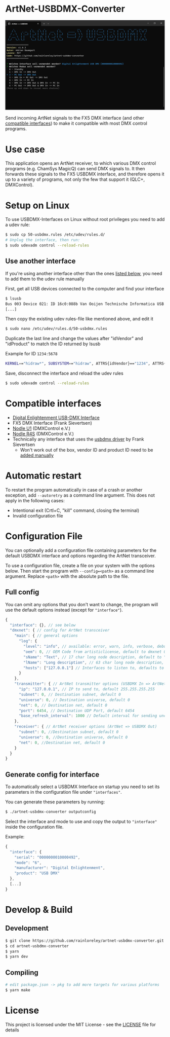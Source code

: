 # ArtNet-USBDMX-Converter

<img src="./repo/screenshot.png" alt="Screenshot of main app window">

Send incoming ArtNet signals to the FX5 DMX interface (and other [compatible interfaces](#compatible-interfaces)) to make it compatible with most DMX control programs.
# Use case

This application opens an ArtNet receiver, to which various DMX control programs (e.g. ChamSys MagicQ) can send DMX signals to.
It then forwards these signals to the FX5 USBDMX interface, and therefore opens it up to a variety of programs, not only the few that support it (QLC+, DMXControl).

# Setup on Linux

To use USBDMX-Interfaces on Linux without root privileges you need to add a udev rule:

```bash
$ sudo cp 50-usbdmx.rules /etc/udev/rules.d/
# Unplug the interface, then run:
$ sudo udevadm control --reload-rules
```

## Use another interface
If you're using another interface other than the ones [listed below](#compatible-interfaces), you need to add them to the udev rule manually

First, get all USB devices connected to the computer and find your interface
```bash
$ lsusb
Bus 003 Device 021: ID 16c0:088b Van Ooijen Technische Informatica USB DMX
[...]
```

Then copy the existing udev rules-file like mentioned above, and edit it

```bash
$ sudo nano /etc/udev/rules.d/50-usbdmx.rules
```

Duplicate the last line and change the values after "idVendor" and "idProduct" to match the ID returned by lsusb

Example for ID `1234:5678`
```bash
KERNEL=="hidraw*", SUBSYSTEM=="hidraw", ATTRS{idVendor}=="1234", ATTRS{idProduct}=="5678", MODE="0666"
```

Save, disconnect the interface and reload the udev rules

```bash
$ sudo udevadm control --reload-rules
```

# Compatible interfaces

- [Digital Enlightenment USB-DMX Interface](http://www.digital-enlightenment.de/usbdmx.htm)
- FX5 DMX Interface (Frank Sievertsen)
- [Nodle U1](https://www.dmxcontrol.de/interfaces/nodle-u1-interface.html) (DMXControl e.V.)
- [Nodle R4S](https://www.dmxcontrol.de/interfaces/nodle-r4s-interface.html) (DMXControl e.V.)
- Technically any interface that uses the [usbdmx driver](https://github.com/fx5/usbdmx) by Frank Sievertsen
  - Won't work out of the box, vendor ID and product ID need to be [added manually](./src/usbdmx/index.ts)

# Automatic restart

To restart the program automatically in case of a crash or another exception, add `--autoretry` as a command line argument.
This does not apply in the following cases:
- Intentional exit (Crtl+C, "kill" command, closing the terminal)
- Invalid configuration file
# Configuration File
You can optionally add a configuration file containing parameters for the default USBDMX interface
and options regarding the ArtNet transceiver.

To use a configuration file, create a file on your system with the options below. Then start the program with `--config=<path>`
as a command line argument. Replace `<path>` with the absolute path to the file.

## Full config

You can omit any options that you don't want to change, the program will use the default options instead (except for `"interface"`).
```javascript
{
  "interface": {}, // see below
  "dmxnet": { // config for ArtNet transceiver
    "main": { // general options
      "log": {
        "level": "info", // available: error, warn, info, verbose, debug, silly
        "oem": 0, // OEM Code from artisticlicense, default to dmxnet OEM.
        "sName": "Text", // 17 char long node description, default to "usbdmx"
        "lName": "Long description", // 63 char long node description, default to "ArtNet-USBDMX-Converter"
        "hosts": ["127.0.0.1"] // Interfaces to listen to, defaults to ["0.0.0.0"]
      }
    },
    "transmitter": { // ArtNet transmitter options (USBDMX In => ArtNet)
      "ip": "127.0.0.1", // IP to send to, default 255.255.255.255
      "subnet": 0, // Destination subnet, default 0
      "universe": 0, // Destination universe, default 0
      "net": 0, // Destination net, default 0
      "port": 6454, // Destination UDP Port, default 6454
      "base_refresh_interval": 1000 // Default interval for sending unchanged ArtDmx
    },
    "receiver": { // ArtNet receiver options (ArtNet => USBDMX Out)
      "subnet": 0, //Destination subnet, default 0
      "universe": 0, //Destination universe, default 0
      "net": 0, //Destination net, default 0
    }
  }
}
```
## Generate config for interface
To automatically select a USBDMX Interface on startup you need to set its parameters in the configuration file under `"interfaces"`.

You can generate these parameters by running:
```bash
$ ./artnet-usbdmx-converter outputconfig
```

Select the interface and mode to use and copy the output to `"interface"` inside the configuration file.

Example:
```javascript
{
  "interface": {
    "serial": "0000000010000492",
    "mode": "6",
    "manufacturer": "Digital Enlightenment",
    "product": "USB DMX"
  },
  [...]
}
```

# Develop & Build

## Development
```bash
$ git clone https://github.com/rainloreley/artnet-usbdmx-converter.git
$ cd artnet-usbdmx-converter
$ yarn
$ yarn dev
```

## Compiling
```bash
# edit package.json -> pkg to add more targets for various platforms
$ yarn make
```

# License

This project is licensed under the MIT License - see the [LICENSE](LICENSE) file for details
